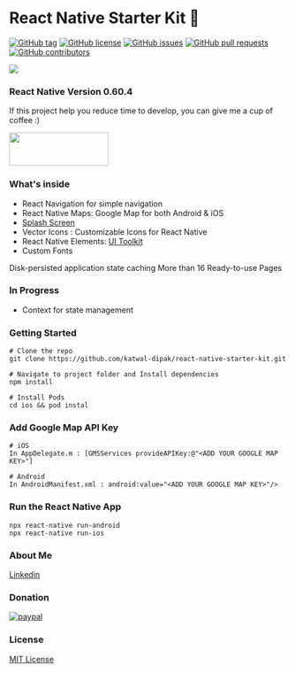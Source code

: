 # React Native Starter Kit 🚀

[![GitHub tag](https://img.shields.io/github/tag/katwal-dipak/react-native-starter-kit?style=for-the-badge)](https://github.com/katwal-dipak/react-native-starter-kit/tags)
[![GitHub license](https://img.shields.io/github/license/katwal-dipak/react-native-starter-kit?style=for-the-badge)](https://github.com/katwal-dipak/react-native-starter-kit/blob/master/LICENSE)
[![GitHub issues](https://img.shields.io/github/issues/katwal-dipak/react-native-starter-kit?style=for-the-badge)](https://github.com/katwal-dipak/react-native-starter-kit/issues)
[![GitHub pull requests](https://img.shields.io/github/issues-pr/katwal-dipak/react-native-starter-kit?style=for-the-badge)](https://github.com/katwal-dipak/react-native-starter-kit/pulls)
[![GitHub contributors](https://img.shields.io/github/contributors/katwal-dipak/react-native-starter-kit?style=for-the-badge)](https://github.com/katwal-dipak/react-native-starter-kit/contributors)

  
<img src="https://firebasestorage.googleapis.com/v0/b/innernepal-dca5b.appspot.com/o/reactNativeStarterKit%2Fscreenshot_1.jpg?alt=media&token=01946fdc-0386-45d7-a636-61d02f5b51af">

### React Native Version 0.60.4
If this project help you reduce time to develop, you can give me a cup of coffee :)

<img src="https://firebasestorage.googleapis.com/v0/b/innernepal-dca5b.appspot.com/o/reactNativeStarterKit%2Fbuy_me_coffee.png?alt=media&token=b81973ea-df2d-44eb-b22d-3acd28191ddb" height="60" width="180">

### What's inside

* React Navigation for simple navigation
* React Native Maps: Google Map for both Android & iOS
* [Splash Screen](https://github.com/crazycodeboy/react-native-splash-screen)
* Vector Icons : Customizable Icons for React Native
* React Native Elements: [UI Toolkit](https://react-native-elements.github.io/react-native-elements/docs/overview.html)
* Custom Fonts




Disk-persisted application state caching
More than 16 Ready-to-use Pages

### In Progress

* Context for state management

### Getting Started
```
# Clone the repo
git clone https://github.com/katwal-dipak/react-native-starter-kit.git

# Navigate to project folder and Install dependencies
npm install

# Install Pods
cd ios && pod instal
```

### Add Google Map API Key
```
# iOS
In AppDelegate.m : [GMSServices provideAPIKey:@"<ADD YOUR GOOGLE MAP KEY>"]

# Android
In AndroidManifest.xml : android:value="<ADD YOUR GOOGLE MAP KEY>"/>

```

### Run the React Native App
```
npx react-native run-android
npx react-native run-ios
```

### About Me
[Linkedin](https://www.linkedin.com/in/deepak-katuwal-685b22117/)


### Donation

[![paypal](https://www.paypalobjects.com/en_US/i/btn/btn_donateCC_LG.gif)](#)

### License

[MIT License](LICENSE)
